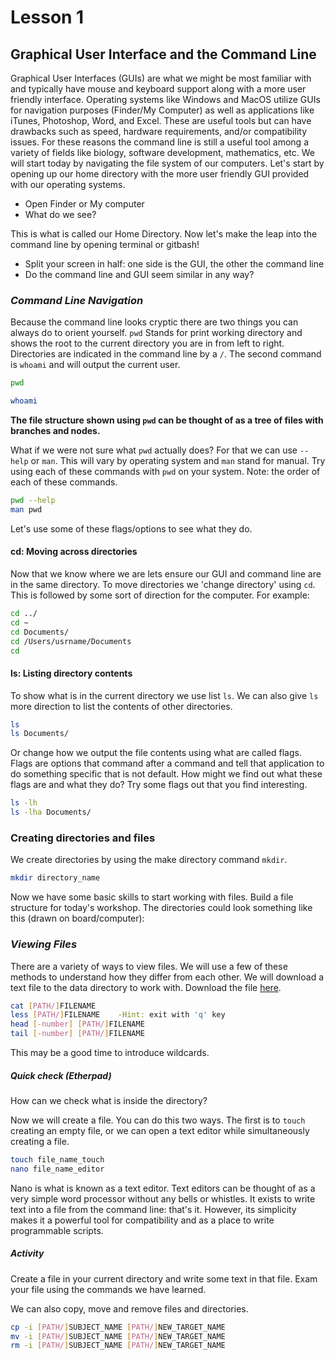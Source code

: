# Lesson 1

## Graphical User Interface and the Command Line

Graphical User Interfaces (GUIs) are what we might be most familiar with and typically have mouse and keyboard support along with a more user friendly interface.  Operating systems like Windows and MacOS utilize GUIs for navigation purposes (Finder/My Computer) as well as applications like iTunes, Photoshop, Word, and Excel.  These are useful tools but can have drawbacks such as speed, hardware requirements, and/or compatibility issues. For these reasons the command line is still a useful tool among a variety of fields like biology, software development, mathematics, etc. We will start today by navigating the file system of our computers.  Let's start by opening up our home directory with the more user friendly GUI provided with our operating systems.

 * Open Finder or My computer
 * What do we see?

This is what is called our Home Directory. Now let's make the leap into the command line by opening terminal or gitbash!

 * Split your screen in half: one side is the GUI, the other the command line
 * Do the command line and GUI seem similar in any way?

### *Command Line Navigation*

Because the command line looks cryptic there are two things you can always do to orient yourself. `pwd` Stands for print working directory and shows the root to the current directory you are in from left to right.  Directories are indicated in the command line by a `/`.  The second command is `whoami` and will output the current user. 

```bash
pwd
```
```bash
whoami
```

**The file structure shown using `pwd` can be thought of as a tree of files with branches and nodes.**

What if we were not sure what `pwd` actually does?  For that we can use `--help` or `man`.  This will vary by operating system and `man` stand for manual.  Try using each of these commands with `pwd` on your system.  Note: the order of each of these commands.

```bash
pwd --help
man pwd
``` 

Let's use some of these flags/options to see what they do.

#### cd: Moving across directories
Now that we know where we are lets ensure our GUI and command line are in the same directory.  To move directories we 'change directory' using `cd`. This is followed by some sort of direction for the computer.  For example: 

```bash
cd ../
cd ~
cd Documents/
cd /Users/usrname/Documents
cd
```


#### ls: Listing directory contents
To show what is in the current directory we use list `ls`. We can also give `ls` more direction to list the contents of other directories. 

```bash
ls
ls Documents/
```
Or change how we output the file contents using what are called flags.  Flags are options that command after a command and tell that application to do something specific that is not default.  How might we find out what these flags are and what they do?  Try some flags out that you find interesting. 

```bash
ls -lh
ls -lha Documents/
```

### Creating directories and files 
We create directories by using the make directory command `mkdir`. 

```bash
mkdir directory_name
```

Now we have some basic skills to start working with files.  Build a file structure for today's workshop.  The directories could look something like this (drawn on board/computer):

### *Viewing Files*
There are a variety of ways to view files.  We will use a few of these methods to understand how they differ from each other. We will download a text file to the data directory to work with.  Download the file [here](https://github.com/UA-Carpentries-Workshops/2018-02-10-Tucson/blob/shell_lessons/shell_lessons/data/the_road_not_taken.txt). 

```bash
cat [PATH/]FILENAME
less [PATH/]FILENAME    -Hint: exit with 'q' key
head [-number] [PATH/]FILENAME
tail [-number] [PATH/]FILENAME
```

This may be a good time to introduce wildcards.

##### Quick check (Etherpad)
How can we check what is inside the directory?

Now we will create a file.  You can do this two ways.  The first is to `touch` creating an empty file, or we can open a text editor while simultaneously creating a file.

```bash
touch file_name_touch
nano file_name_editor
```

Nano is what is known as a text editor.  Text editors can be thought of as a very simple word processor without any bells or whistles.  It exists to write text into a file from the command line: that's it.  However, its simplicity makes it a powerful tool for compatibility and as a place to write programmable scripts.  

##### Activity
Create a file in your current directory and write some text in that file.  Exam your file using the commands we have learned.

We can also copy, move and remove files and directories.

```bash
cp -i [PATH/]SUBJECT_NAME [PATH/]NEW_TARGET_NAME
mv -i [PATH/]SUBJECT_NAME [PATH/]NEW_TARGET_NAME
rm -i [PATH/]SUBJECT_NAME [PATH/]NEW_TARGET_NAME
```
